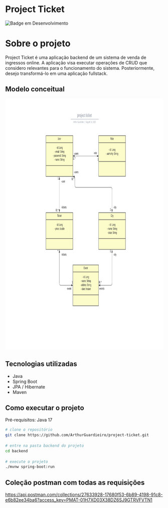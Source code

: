 # Project Ticket

![Badge em Desenvolvimento](https://img.shields.io/badge/STATUS-EM_DESENVOLVIMENTO-green)

# Sobre o projeto

Project Ticket é uma aplicação backend de um sistema de venda de ingressos online. A aplicação visa executar operações de CRUD que considero relevantes para o funcionamento do sistema. Posteriormente, desejo transformá-lo em uma aplicação fullstack.

## Modelo conceitual

<p align="center">
    <img height="800" width="1000" src="./assets/images/project-ticket.png">
</p>

## Tecnologias utilizadas 

- Java
- Spring Boot
- JPA / Hibernate
- Maven

## Como executar o projeto 

Pré-requisitos: Java 17

```bash
# clone o repositório
git clone https://github.com/ArthurGuardieiro/project-ticket.git

# entre na pasta backend do projeto
cd backend

# execute o projeto
./mvnw spring-boot:run 
```

## Coleção postman com todas as requisições

https://api.postman.com/collections/27633928-17680f53-6b89-4198-91c8-e6b82ee34ba6?access_key=PMAT-01H7XD03X38DZ6SJ9GTRVFVTN1
